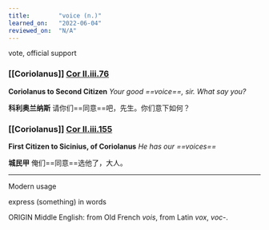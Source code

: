 ```yaml
---
title:        "voice (n.)"
learned_on:   "2022-06-04"
reviewed_on:  "N/A"
---
```


vote, official support

### [[Coriolanus]] [Cor II.iii.76](https://www.shakespeareswords.com/Public/Play.aspx?Act=2&Scene=3&WorkId=3#122212) 

**Coriolanus to Second Citizen** *Your good ==voice==, sir. What say you?*

**科利奥兰纳斯** 请你们==同意==吧，先生。你们意下如何？

### [[Coriolanus]] [Cor II.iii.155](https://www.shakespeareswords.com/Public/Play.aspx?Act=2&Scene=3&WorkId=3#122338) 

**First Citizen to Sicinius, of Coriolanus** *He has our ==voices==*

**城民甲** 俺们==同意==选他了，大人。

-----

Modern usage

express (something) in words

ORIGIN Middle English: from Old French *vois*, from Latin *vox*, *voc-*.

